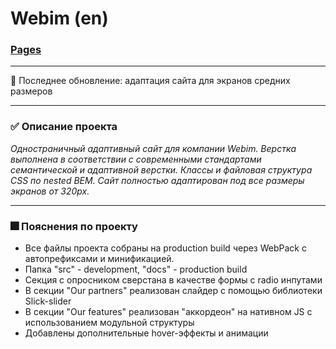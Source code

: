 #  Webim (en)

### [Pages](https://avaakum.github.io/test-emphasoft/)

---

📲
Последнее обновление: адаптация сайта для экранов средних размеров

---

### ✅ Описание проекта

*Одностраничный адаптивный сайт для компании Webim. Верстка выполнена в соответствии с современными стандартами семантической и адаптивной верстки. Классы и файловая структура CSS по nested BEM. Сайт полностью адаптирован под все размеры экранов от 320px.*

---

### 🎆 Пояснения по проекту

* Все файлы проекта собраны на production build через WebPack c автопрефиксами и минификацией.
* Папка "src" - development, "docs" - production build
* Секция с опросником сверстана в качестве формы с radio инпутами
* В секции "Our partners" реализован  слайдер с помощью библиотеки Slick-slider
* В секции "Our features" реализован "аккордеон" на нативном JS c использованием модульной структуры
* Добавлены дополнительные hover-эффекты и анимации






